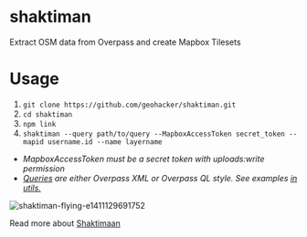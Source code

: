 # shaktiman

Extract OSM data from Overpass and create Mapbox Tilesets

# Usage

1. `git clone https://github.com/geohacker/shaktiman.git`
2. `cd shaktiman`
3. `npm link`
4. `shaktiman --query path/to/query --MapboxAccessToken secret_token --mapid username.id --name layername`

* _MapboxAccessToken must be a secret token with uploads:write permission_
* _[Queries](http://wiki.openstreetmap.org/wiki/Overpass_API#Simple_usage_examples) are either Overpass XML or Overpass QL style. See examples [in utils.](https://github.com/geohacker/shaktiman/tree/master/util)_

![shaktiman-flying-e1411129691752](http://www.animationxpress.com/images/real_shaktiman.jpg)

Read more about [Shaktimaan](https://en.wikipedia.org/wiki/Shaktimaan)

